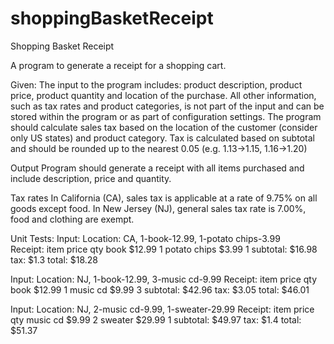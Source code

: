 shoppingBasketReceipt
=====================

Shopping Basket Receipt

A program to generate a receipt for a shopping cart.

Given:
The input to the program includes: product description, product price, product quantity and location of the purchase. All other information, such as tax rates and product categories, is not part of the input and can be stored within the program or as part of configuration settings.
The program should calculate sales tax based on the location of the customer (consider only US states) and product category. Tax is calculated based on subtotal and should be rounded up to the nearest 0.05 (e.g. 1.13->1.15, 1.16->1.20)

Output
Program should generate a receipt with all items purchased and include description, price and quantity.

Tax rates
In California (CA), sales tax is applicable at a rate of 9.75% on all goods except food.
In New Jersey (NJ), general sales tax rate is 7.00%, food and clothing are exempt.

Unit Tests:
Input: Location: CA, 1-book-12.99, 1-potato chips-3.99	
Receipt:
           item          price            qty
           book         $12.99              1
   potato chips          $3.99              1
      subtotal:                        $16.98
           tax:                          $1.3
         total:                        $18.28

Input: Location: NJ, 1-book-12.99, 3-music cd-9.99
Receipt:
           item          price            qty
           book         $12.99              1
       music cd          $9.99              3
      subtotal:                        $42.96
           tax:                         $3.05
         total:                        $46.01


Input: Location: NJ, 2-music cd-9.99, 1-sweater-29.99
Receipt:
           item          price            qty
       music cd          $9.99              2
        sweater         $29.99              1
      subtotal:                        $49.97
           tax:                          $1.4
         total:                        $51.37
